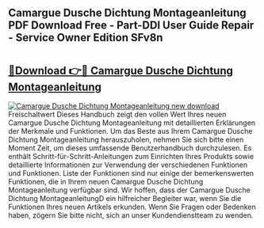 ## Camargue Dusche Dichtung Montageanleitung PDF Download Free - Part-DDl User Guide Repair - Service Owner Edition SFv8n

# <h2><a href="http://df7cc1l.blite.top/?on=Camargue+Dusche+Dichtung+Montageanleitung">🔗Download 👉🔴 Camargue Dusche Dichtung Montageanleitung</a></h2>

[![Camargue Dusche Dichtung Montageanleitung new download](https://i.imgur.com/lujVjoI.png)](http://df7cc1l.blite.top/?on=Camargue+Dusche+Dichtung+Montageanleitung)
Freischaltwert Dieses Handbuch zeigt den vollen Wert Ihres neuen Camargue Dusche Dichtung Montageanleitung mit detaillierten Erklärungen der Merkmale und Funktionen. Um das Beste aus Ihrem Camargue Dusche Dichtung Montageanleitung herauszuholen, nehmen Sie sich bitte einen Moment Zeit, um dieses umfassende Benutzerhandbuch durchzulesen. Es enthält Schritt-für-Schritt-Anleitungen zum Einrichten Ihres Produkts sowie detaillierte Informationen zur Verwendung der verschiedenen Funktionen und Funktionen. Liste der Funktionen sind nur einige der bemerkenswerten Funktionen, die in Ihrem neuen Camargue Dusche Dichtung Montageanleitung verfügbar sind. Wir hoffen, dass der Camargue Dusche Dichtung MontageanleitungD ein hilfreicher Begleiter war, wenn Sie die Funktionen Ihres neuen Artikels erkunden. Wenn Sie Fragen oder Bedenken haben, zögern Sie bitte nicht, sich an unser Kundendienstteam zu wenden.
